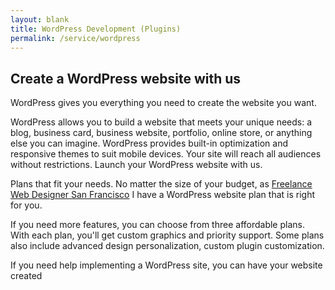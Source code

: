 ```yaml
---
layout: blank
title: WordPress Development (Plugins)
permalink: /service/wordpress
---
```


## Create a WordPress website with us

WordPress gives you everything you need to create the website you want.

WordPress allows you to build a website that meets your unique needs: a blog, business card, business website, portfolio, online store, or anything else you can imagine. WordPress provides built-in optimization and responsive themes to suit mobile devices. Your site will reach all audiences without restrictions. Launch your WordPress website with us.

Plans that fit your needs.
No matter the size of your budget, as [Freelance Web Designer San Francisco](/) I have a WordPress website plan that is right for you.

If you need more features, you can choose from three affordable plans. With each plan, you'll get custom graphics and priority support. Some plans also include advanced design personalization, custom plugin customization.

If you need help implementing a WordPress site, you can have your website created
